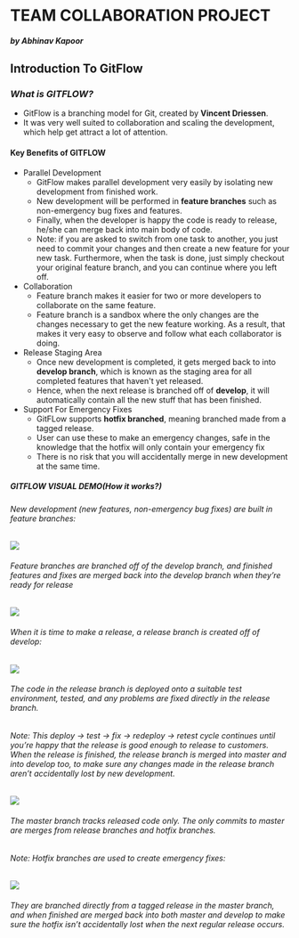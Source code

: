 # **TEAM COLLABORATION PROJECT**
##### by _Abhinav Kapoor_

## **Introduction To GitFlow**

### _What is **GITFLOW**?_ 

* GitFlow is a branching model for Git, created by **Vincent Driessen**.
* It was very well suited to collaboration and scaling the development, which help get attract a lot of attention.

#### Key Benefits of **GITFLOW**

* Parallel Development
    * GitFlow makes parallel development very easily by isolating new development from finished work.
    * New development will be performed in **feature branches** such as non-emergency bug fixes and features.
    * Finally, when the developer is happy the code is ready to release, he/she can merge back into main body of code.
    * Note: if you are asked to switch from one task to another, you just need to commit your changes and then create a new feature for your new task. Furthermore, when the task is done, just simply checkout your original feature branch, and you can continue where you left off.
* Collaboration
    * Feature branch makes it easier for two or more developers to collaborate on the same feature.
    * Feature branch is a sandbox where the only changes are the changes necessary to get the new feature working. As a result, that makes it very easy to observe and follow what each collaborator is doing.
* Release Staging Area
    * Once new development is completed, it gets merged back to into **develop branch**, which is known as the staging area for all completed features that haven't yet released.
    * Hence, when the next release is branched off of **develop**, it will automatically contain all the new stuff that has been finished.
* Support For Emergency Fixes
    * GitFLow supports **hotfix branched**, meaning branched made from a tagged release.
    * User can use these to make an emergency changes, safe in the knowledge that the hotfix will only contain your emergency fix
    * There is no risk that you will accidentally merge in new development at the same time.

##### GITFLOW VISUAL DEMO(_How it works?_)
###### New development (new features, non-emergency bug fixes) are built in feature branches:

![](Assets/images/GITFLOW%20IMG%201.jpg)

###### Feature branches are branched off of the develop branch, and finished features and fixes are merged back into the develop branch when they’re ready for release

![](Assets/images/GITFLOW%20IMG%202.jpg)

###### When it is time to make a release, a release branch is created off of develop:
       
![](Assets/images/GITFLOW%20IMG%203.jpg)

###### The code in the release branch is deployed onto a suitable test environment, tested, and any problems are fixed directly in the release branch. 
###### Note: This deploy -> test -> fix -> redeploy -> retest cycle continues until you’re happy that the release is good enough to release to customers. When the release is finished, the release branch is merged into master and into develop too, to make sure any changes made in the release branch aren’t accidentally lost by new development.

![](Assets/images/GITFLOW%20IMG%204.jpg)

###### The master branch tracks released code only. The only commits to master are merges from release branches and hotfix branches. 
###### Note: Hotfix branches are used to create emergency fixes:

![](Assets/images/GITFLOW%20IMG%205.jpg) 

###### They are branched directly from a tagged release in the master branch, and when finished are merged back into both master and develop to make sure the hotfix isn’t accidentally lost when the next regular release occurs. 
     

    

